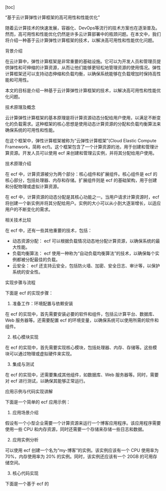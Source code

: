 
[toc]                    
                
                
“基于云计算弹性计算框架的高可用性和性能优化”

随着云计算技术的快速发展，容器化、DevOps等流行的技术方案也在逐渐普及。然而，高可用性和性能优化仍然是许多云计算部署中的瓶颈问题。在本文中，我们将介绍一种基于云计算弹性计算框架的技术，以解决高可用性和性能优化问题。

背景介绍

在云计算中，弹性计算框架是非常重要的基础设施。它可以为开发人员和管理员提供弹性和可伸缩的计算资源，从而让他们能够更轻松地管理资源的使用情况。弹性计算框架还可以支持动态伸缩和负载均衡，以确保系统能够在负载增加时保持高性能和可用性。

本文的目标是介绍一种基于云计算弹性计算框架的技术，以解决高可用性和性能优化问题。

技术原理及概念

云计算弹性计算框架的基本原理是将计算资源动态分配给用户使用，以满足不断变化的负载需求。这种框架的核心思想是使用动态计算资源的分配和负载均衡算法来确保系统的可用性和性能。

在这个框架中，弹性计算框架被称为“云弹性计算框架”(Cloud Elastic Compute Framework，简称 ecf)。这个框架包含了一个计算资源的池，用于创建和管理计算资源。开发人员可以使用 ecf 来创建和管理云实例，并将其分配给用户使用。

技术原理介绍

在 ecf 中，计算资源被分为两个部分：核心组件和扩展组件。核心组件是 ecf 的核心部分，包括处理器、内存和存储。扩展组件则是 ecf 的基础架构，用于创建和分配物理或虚拟计算资源。

在 ecf 中，计算资源的动态分配是其核心功能之一。当用户请求计算资源时，ecf 将创建一个新实例并将其分配给用户。实例的大小可以从小到大逐渐增长，以适应用户的不断变化的需求。

相关技术比较

在 ecf 中，还有一些其他重要的技术，包括：

* 动态资源分配： ecf 可以根据负载情况动态地分配计算资源，以确保系统的最大性能。
* 负载均衡算法： ecf 使用一种称为“自动负载均衡算法”的技术，以确保每个实例都被分配最佳的负载。
* 云安全： ecf 还支持云安全，包括防火墙、加密、安全日志、审计等，以保护系统的安全性。

实现步骤与流程

下面是 ecf 的实现步骤：

1. 准备工作：环境配置与依赖安装

在 ecf 的实现中，首先需要安装必要的软件和组件，包括云计算平台、数据库、Web 服务器等。还需要配置 ecf 的环境变量，以确保系统可以使用所需的软件和组件。

2. 核心模块实现

在 ecf 的实现中，首先需要实现核心模块，包括处理器、内存、存储等。这些模块可以通过物理或虚拟硬件来实现。

3. 集成与测试

在 ecf 的实现中，还需要集成其他组件，如数据库、Web 服务器等。同时，需要对 ecf 进行测试，以确保其能够正常运行。

应用示例与代码实现讲解

下面是一个简单的 ecf 应用示例：

1. 应用场景介绍

假设有一个小型企业需要一个计算资源来运行一个博客应用程序。该应用程序需要使用一些 CPU 和内存资源，同时还需要一个存储来存储一些日志和数据。

2. 应用实例分析

可以使用 ecf 创建一个名为“my-博客”的实例。该实例应该有一个 CPU 使用率为 70%，内存使用率为 20% 的实例。同时，该实例还应该有一个 20GB 的可用存储空间。

3. 核心代码实现

下面是一个基于 ecf 的

